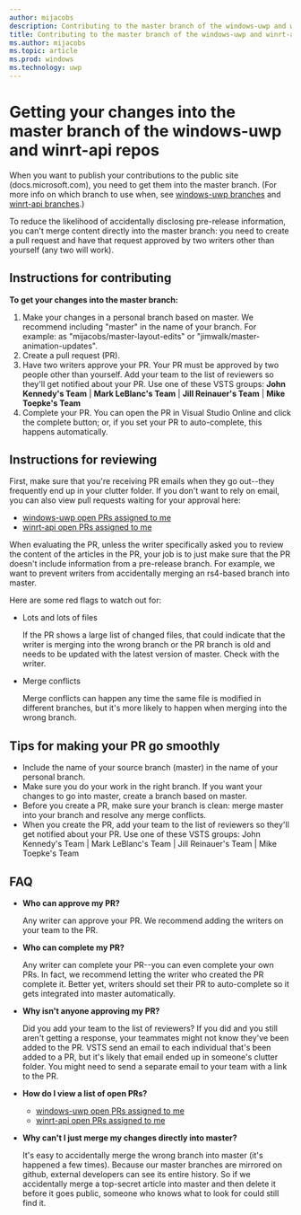 ```yaml
---
author: mijacobs
description: Contributing to the master branch of the windows-uwp and winrt-api repos
title: Contributing to the master branch of the windows-uwp and winrt-api repos
ms.author: mijacobs
ms.topic: article
ms.prod: windows
ms.technology: uwp
---
```

# Getting your changes into the master branch of the windows-uwp and winrt-api repos

When you want to publish your contributions to the public site (docs.microsoft.com), you need to get them into the master branch. (For more info on which branch to use when, see [windows-uwp branches](../conceptual/branches.md) and [winrt-api branches](../winrt-api/branches.md).)

To reduce the likelihood of accidentally disclosing pre-release information, you can't merge content directly into the master branch: you need to create a pull request and have that request approved by two writers other than yourself (any two will work).

## Instructions for contributing
**To get your changes into the master branch:**

1. Make your changes in a personal branch based on master. We recommend including "master" in the name of your branch. For example: as "mijacobs/master-layout-edits" or "jimwalk/master-animation-updates".
2. Create a pull request (PR).
3. Have two writers approve your PR.
	Your PR must be approved by two people other than yourself. Add your team to the list of reviewers so they'll get notified about your PR. Use one of these VSTS groups:  **John Kennedy's Team** | **Mark LeBlanc's Team** | **Jill Reinauer's Team** | **Mike Toepke's Team**
4. Complete your PR.
	You can open the PR in Visual Studio Online and click the complete button; or, if you set your PR to auto-complete, this happens automatically.


## Instructions for reviewing

First, make sure that you're receiving PR emails when they go out--they frequently end up in your clutter folder. If you don't want to rely on email, you can also view pull requests waiting for your approval here:

* [windows-uwp open PRs assigned to me](https://cpubwin.visualstudio.com/windows-uwp/_git/windows-uwp/pullrequests?_a=mine)
* [winrt-api open PRs assigned to me](https://cpubwin.visualstudio.com/windows-uwp/_git/winrt-api/pullrequests?_a=mine)

When evaluating the PR, unless the writer specifically asked you to review the content of the articles in the PR, your job is to just make sure that the PR doesn't include information from a pre-release branch. For example, we want to prevent writers from accidentally merging an rs4-based branch into master.

Here are some red flags to watch out for:

* Lots and lots of files

	If the PR shows a large list of changed files, that could indicate that the writer is merging into the wrong branch or the PR branch is old and needs to be updated with the latest version of master. Check with the writer.

* Merge conflicts

	Merge conflicts can happen any time the same file is modified in different branches, but it's more likely to happen when merging into the wrong branch.


## Tips for making your PR go smoothly

* Include the name of your source branch (master) in the name of your personal branch.
* Make sure you do your work in the right branch. If you want your changes to go into master, create a branch based on master.
* Before you create a PR, make sure your branch is clean: merge master into your branch and resolve any merge conflicts.
* When you create the PR, add your team to the list of reviewers so they'll get notified about your PR. Use one of these VSTS groups:  John Kennedy's Team | Mark LeBlanc's Team | Jill Reinauer's Team | Mike Toepke's Team

## FAQ

* **Who can approve my PR?**

	Any writer can approve your PR. We recommend adding the writers on your team to the PR.

* **Who can complete my PR?**

	Any writer can complete your PR--you can even complete your own PRs. In fact, we recommend letting the writer who created the PR complete it. Better yet, writers should set their PR to auto-complete so it gets integrated into master automatically.

* **Why isn't anyone approving my PR?**

	Did you add your team to the list of reviewers? If you did and you still aren't getting a response, your teammates might not know they've been added to the PR. VSTS send an email to each individual that's been added to a PR, but it's likely that email ended up in someone's clutter folder. You might need to send a separate email to your team with a link to the PR.

* **How do I view a list of open PRs?**

	* [windows-uwp open PRs assigned to me](https://cpubwin.visualstudio.com/windows-uwp/_git/windows-uwp/pullrequests?_a=mine)
	* [winrt-api open PRs assigned to me](https://cpubwin.visualstudio.com/windows-uwp/_git/winrt-api/pullrequests?_a=mine)


* **Why can't I just merge my changes directly into master?**

	It's easy to accidentally merge the wrong branch into master (it's happened a few times). Because our master branches are mirrored on github, external developers can see its entire history. So if we accidentally merge a top-secret article into master and then delete it before it goes public, someone who knows what to look for could still find it.




